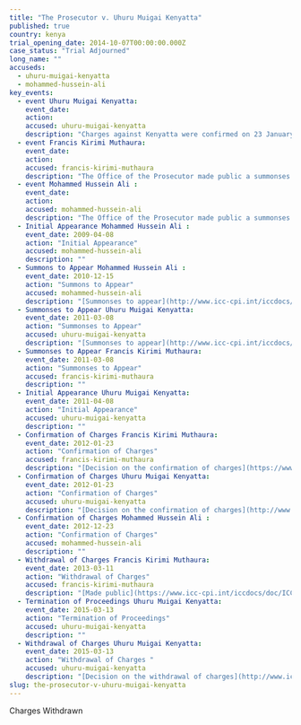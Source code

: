 ```yaml
---
title: "The Prosecutor v. Uhuru Muigai Kenyatta"
published: true
country: kenya
trial_opening_date: 2014-10-07T00:00:00.000Z
case_status: "Trial Adjourned"
long_name: ""
accuseds:
  - uhuru-muigai-kenyatta
  - mohammed-hussein-ali
key_events:
  - event Uhuru Muigai Kenyatta:
    event_date:
    action:
    accused: uhuru-muigai-kenyatta
    description: "Charges against Kenyatta were confirmed on 23 January 2012. The notice to withdraw charges was made public on 5 December 2014. Charges against him were withdrawn on 13 March 2015. The Trial Chamber terminated the proceedings on 13 March 2015."
  - event Francis Kirimi Muthaura:
    event_date:
    action:
    accused: francis-kirimi-muthaura
    description: "The Office of the Prosecutor made public a summonses to appear for Muthaura on December 15, 2010. Charges were confirmed by Pre-Trial Chamber II on January 23, 2012. However, the Office of the Prosecutor [withdrew](https://www.icc-cpi.int/en_menus/icc/press%20and%20media/press%20releases/Pages/OTP-statement-11-03-2013.aspx) charges against Muthaura on March 11, 2013."
  - event Mohammed Hussein Ali :
    event_date:
    action:
    accused: mohammed-hussein-ali
    description: "The Office of the Prosecutor made public a summonses to appear for on Ali 15 December 2010. Pre-Trial Chamber II declined to confirm the charges on January 23, 2012."
  - Initial Appearance Mohammed Hussein Ali :
    event_date: 2009-04-08
    action: "Initial Appearance"
    accused: mohammed-hussein-ali
    description: ""
  - Summons to Appear Mohammed Hussein Ali :
    event_date: 2010-12-15
    action: "Summons to Appear"
    accused: mohammed-hussein-ali
    description: "[Summonses to appear](http://www.icc-cpi.int/iccdocs/doc/doc1037052.pdf)"
  - Summonses to Appear Uhuru Muigai Kenyatta:
    event_date: 2011-03-08
    action: "Summonses to Appear"
    accused: uhuru-muigai-kenyatta
    description: "[Summonses to appear](http://www.icc-cpi.int/iccdocs/doc/doc1037052.pdf)"
  - Summonses to Appear Francis Kirimi Muthaura:
    event_date: 2011-03-08
    action: "Summonses to Appear"
    accused: francis-kirimi-muthaura
    description: ""
  - Initial Appearance Uhuru Muigai Kenyatta:
    event_date: 2011-04-08
    action: "Initial Appearance"
    accused: uhuru-muigai-kenyatta
    description: ""
  - Confirmation of Charges Francis Kirimi Muthaura:
    event_date: 2012-01-23
    action: "Confirmation of Charges"
    accused: francis-kirimi-muthaura
    description: "[Decision on the confirmation of charges](https://www.icc-cpi.int/iccdocs/doc/doc1314543.pdf)"
  - Confirmation of Charges Uhuru Muigai Kenyatta:
    event_date: 2012-01-23
    action: "Confirmation of Charges"
    accused: uhuru-muigai-kenyatta
    description: "[Decision on the confirmation of charges](http://www.icc-cpi.int/iccdocs/doc/doc1314543.pdf)"
  - Confirmation of Charges Mohammed Hussein Ali :
    event_date: 2012-12-23
    action: "Confirmation of Charges"
    accused: mohammed-hussein-ali
    description: ""
  - Withdrawal of Charges Francis Kirimi Muthaura:
    event_date: 2013-03-11
    action: "Withdrawal of Charges"
    accused: francis-kirimi-muthaura
    description: "[Made public](https://www.icc-cpi.int/iccdocs/doc/ICC-01-09-02-11-687.pdf)"
  - Termination of Proceedings Uhuru Muigai Kenyatta:
    event_date: 2015-03-13
    action: "Termination of Proceedings"
    accused: uhuru-muigai-kenyatta
    description: ""
  - Withdrawal of Charges Uhuru Muigai Kenyatta:
    event_date: 2015-03-13
    action: "Withdrawal of Charges "
    accused: uhuru-muigai-kenyatta
    description: "[Decision on the withdrawal of charges](http://www.icc-cpi.int/iccdocs/doc/doc1936247.pdf)"
slug: the-prosecutor-v-uhuru-muigai-kenyatta
---
```


Charges Withdrawn

